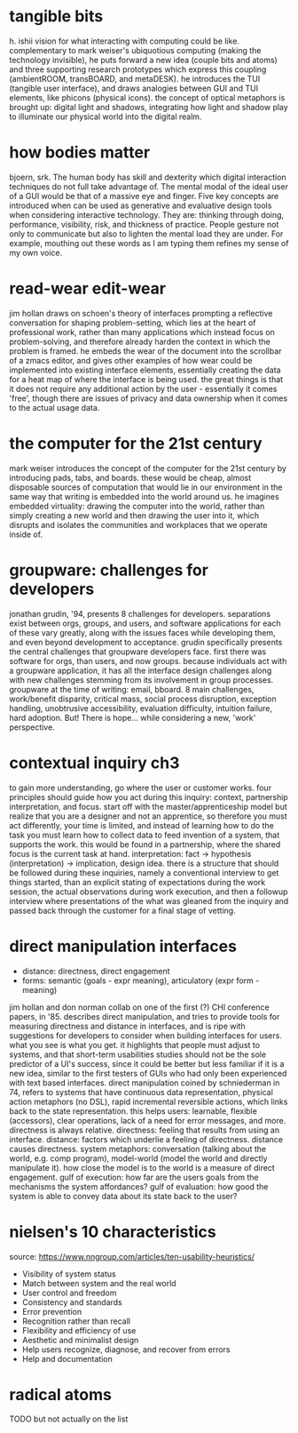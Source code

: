 ---
---

# tangible bits

h. ishii vision for what interacting with computing could be like.
complementary to mark weiser's ubiquotious computing (making the technology
invisible), he puts forward a new idea (couple bits and atoms) and three
supporting research prototypes which express this coupling (ambientROOM,
transBOARD, and metaDESK). he introduces the TUI (tangible user interface), and
draws analogies between GUI and TUI elements, like phicons (physical icons).
the concept of optical metaphors is brought up: digital light and shadows,
integrating how light and shadow play to illuminate our physical world into the
digital realm.

# how bodies matter

bjoern, srk. The human body has skill and dexterity which digital interaction
techniques do not full take advantage of. The mental modal of the ideal user of
a GUI would be that of a massive eye and finger. Five key concepts are
introduced when can be used as generative and evaluative design tools when
considering interactive technology. They are: thinking through doing,
performance, visibility, risk, and thickness of practice. People gesture not
only to communicate but also to lighten the mental load they are under. For
example, mouthing out these words as I am typing them refines my sense of my
own voice.

# read-wear edit-wear

jim hollan draws on schoen's theory of interfaces prompting a reflective
conversation for shaping problem-setting, which lies at the heart of
professional work, rather than many applications which instead focus on
problem-solving, and therefore already harden the context in which the problem
is framed. he embeds the wear of the document into the scrollbar of a zmacs
editor, and gives other examples of how wear could be implemented into existing
interface elements, essentially creating the data for a heat map of where the
interface is being used. the great things is that it does not require any
additional action by the user - essentially it comes 'free', though there are
issues of privacy and data ownership when it comes to the actual usage data.

# the computer for the 21st century

mark weiser introduces the concept of the computer for the 21st century by
introducing pads, tabs, and boards. these would be cheap, almost disposable
sources of computation that would lie in our environment in the same way that
writing is embedded into the world around us. he imagines embedded virtuality:
drawing the computer into the world, rather than simply creating a new world
and then drawing the user into it, which disrupts and isolates the communities
and workplaces that we operate inside of.

# groupware: challenges for developers

jonathan grudin, '94, presents 8 challenges for developers. separations exist
between orgs, groups, and users, and software applications for each of these
vary greatly, along with the issues faces while developing them, and even
beyond development to acceptance. grudin specifically presents the central
challenges that groupware developers face. first there was software for orgs,
than users, and now groups. because individuals act with a groupware
application, it has all the interface design challenges along with new
challenges stemming from its involvement in group processes. groupware at the
time of writing: email, bboard. 8 main challenges, work/benefit disparity,
critical mass, social process disruption, exception handling, unobtrusive
accessibility, evaluation difficulty, intuition failure, hard adoption. But!
There is hope... while considering a new, 'work' perspective.

# contextual inquiry ch3

to gain more understanding, go where the user or customer works. four
principles should guide how you act during this inquiry: context, partnership
interpretation, and focus. start off with the master/apprenticeship model but
realize that you are a designer and not an apprentice, so therefore you must
act differently, your time is limited, and instead of learning how to do the
task you must learn how to collect data to feed invention of a system, that
supports the work. this would be found in a partnership, where the shared focus
is the current task at hand. interpretation: fact -> hypothesis
(interpretation) -> implication, design idea. there is a structure that should
be followed during these inquiries, namely a conventional interview to get
things started, than an explicit stating of expectations during the work
session, the actual observations during work execution, and then a followup
interview where presentations of the what was gleaned from the inquiry and
passed back through the customer for a final stage of vetting.

# direct manipulation interfaces

- distance: directness, direct engagement
- forms: semantic (goals - expr meaning),
     articulatory (expr form - meaning)

jim hollan and don norman collab on one of the first (?) CHI conference papers,
in '85. describes direct manipulation, and tries to provide tools for measuring
directness and distance in interfaces, and is ripe with suggestions for
developers to consider when building interfaces for users. what you see is what
you get. it highlights that people must adjust to systems, and that short-term
usabilities studies should not be the sole predictor of a UI's success, since
it could be better but less familiar if it is a new idea, similar to the first
testers of GUIs who had only been experienced with text based interfaces.
direct manipulation coined by schniederman in 74, refers to systems that have
continuous data representation, physical action metaphors (no DSL), rapid
incremental reversible actions, which links back to the state representation.
this helps users: learnable, flexible (accessors), clear operations, lack of a
need for error messages, and more. directness is always relative. directness:
feeling that results from using an interface. distance: factors which underlie
a feeling of directness. distance causes directness. system metaphors:
conversation (talking about the world, e.g. comp program), model-world (model
the world and directly manipulate it). how close the model is to the world is a
measure of direct engagement. gulf of execution: how far are the users goals
from the mechanisms the system affordances? gulf of evaluation: how good the
system is able to convey data about its state back to the user?

# nielsen's 10 characteristics

source: https://www.nngroup.com/articles/ten-usability-heuristics/

- Visibility of system status
- Match between system and the real world
- User control and freedom
- Consistency and standards
- Error prevention
- Recognition rather than recall
- Flexibility and efficiency of use
- Aesthetic and minimalist design
- Help users recognize, diagnose, and recover from errors
- Help and documentation

# radical atoms

TODO but not actually on the list

